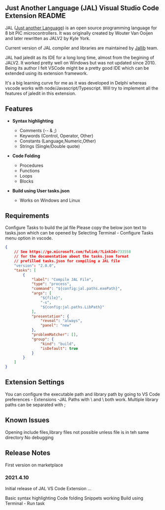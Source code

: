 ## Just Another Language (JAL) Visual Studio Code Extension README


JAL ([Just another Language](https://justanotherlanguage.org)) is an open source programming language for 8 bit PIC microcontrollers.
It was originally created by Wouter Van Ooijen and later rewritten as JALV2 by Kyle York.

Current version of JAL compiler and libraries are maintained by [Jallib](https://github.com/jallib/) team.

JAL had jaledit as its IDE for a long long time, almost from the begining of JALV2. It worked pretty well on Windows but was not updated since 2010.
Being its author I felt VSCode might be a pretty good IDE which can be extended using its  extension framework.

It's a big learning curve for me as it was developed in Delphi whereas vscode works with node/Javascript/Typescript.
Will try to implement all the features of jaledit in this extension.


## Features
* **Syntax highlighting**
    
    - Comments (-- & ;)
    - Keywords (Control, Operator, Other)
    - Constants (Language,Numeric,Other)
    - Strings (Single/Double quote)
    
* **Code Folding**
    
    - Procedures
    - Functions
    - Loops
    - Blocks
    
* **Build using User tasks.json**
    - Works on Windows and Linux



## Requirements
Configure Tasks to build the jal file 
Please copy the below json text to tasks.json which can be opened by Selecting Terminal - Configure Tasks menu option in vscode.

```json
{
    // See https://go.microsoft.com/fwlink/?LinkId=733558
    // for the documentation about the tasks.json format
    // prefilled tasks.json for compiling a JAL file
    "version": "2.0.0",
    "tasks": [
        {
            "label": "Compile JAL File",
            "type": "process",
            "command": "${config:jal.paths.exePath}",
            "args": [
                "${file}",
                "-s",
                "${config:jal.paths.LibPath}"
            ],
            "presentation": {
                "reveal": "always",
                "panel": "new"
            },
            "problemMatcher": [],
            "group": {
                "kind": "build",
                "isDefault": true
            }
        }
    ]
}
```



## Extension Settings
You can configure the executable path and library path by going to VS Code preferences - Extensions -JAL
Paths with \ and \\ both work.
Multiple library paths can be separated with ; 


## Known Issues
Opening include files,library files not possible unless file is in teh same directory
No debugging


## Release Notes

First version on marketplace

### 2021.4.10

Initial release of JAL VS Code Extension ...

Basic syntax highlighting
Code folding
Snippets working
Build using Terminal - Run task